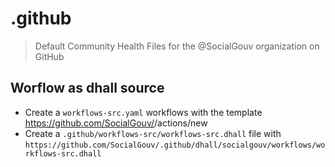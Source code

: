 # .github

> Default Community Health Files for the @SocialGouv organization on GitHub

## Worflow as dhall source

- Create a `workflows-src.yaml` workflows with the template
  https://github.com/SocialGouv/<name>/actions/new
- Create a `.github/workflows-src/workflows-src.dhall` file with
  `https://github.com/SocialGouv/.github/dhall/socialgouv/workflows/workflows-src.dhall`
